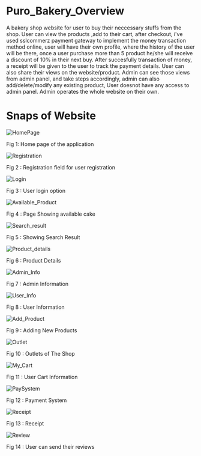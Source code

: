 # Puro_Bakery_Overview

A bakery shop website for user to buy their neccessary stuffs from the shop. User can view the products ,add to their cart, after checkout, i've used sslcommerz payment gateway
to implement the money transaction method online, user will have their own profile, where the history of the user will be there, once a user purchase more than 5 product
he/she will receive a discount of 10% in their next buy. After succesfully transaction of money, a receipt will be given to the user to track the payment details. User can also 
share their views on the website/product. Admin can see those views from admin panel, and take steps accordingly, admin can also add/delete/modify any existing product, User doesnot have any
access to admin panel. Admin operates the whole website on their own.


# Snaps of Website


![HomePage](https://github.com/Raisul-Islam-Rony/Puro_Bakery_Project/assets/70333440/d97ef942-23d8-4a15-aa9d-96565c4068d3)
    
Fig 1: Home page of the application


![Registration](https://github.com/Raisul-Islam-Rony/Puro_Bakery_Project/assets/70333440/d97e6b0a-130f-4e9a-9b67-d2fbaa2430ed) 

Fig 2 : Registration field for user registration


![Login](https://github.com/Raisul-Islam-Rony/Puro_Bakery_Project/assets/70333440/4bc533d3-8c1e-47ab-bcb4-935b0d2c64e9)

Fig 3 : User login option


![Available_Product](https://github.com/Raisul-Islam-Rony/Puro_Bakery_Project/assets/70333440/e287d636-242a-4093-b9c5-4951b99220a2)

Fig 4 : Page Showing available cake


![Search_result](https://github.com/Raisul-Islam-Rony/Puro_Bakery_Project/assets/70333440/4e6b1e4e-c010-4d3e-a4b2-fb3f49240047)

Fig 5 : Showing Search Result


![Product_details](https://github.com/Raisul-Islam-Rony/Puro_Bakery_Project/assets/70333440/1eaad31d-c488-4d23-b2ba-7f96c3510219)

Fig 6 : Product Details


![Admin_Info](https://github.com/Raisul-Islam-Rony/Puro_Bakery_Project/assets/70333440/01b4b538-7a24-4b54-b34d-e77aa64e4bc1)

Fig 7 : Admin Information 


![User_Info](https://github.com/Raisul-Islam-Rony/Puro_Bakery_Project/assets/70333440/546e84c9-0515-4054-9ba8-8f7f77fc2ea6)

Fig 8 : User Information


![Add_Product](https://github.com/Raisul-Islam-Rony/Puro_Bakery_Project/assets/70333440/dd32f33b-b0f6-459f-9855-46da54fbd7d9)

Fig 9 : Adding New Products


![Outlet](https://github.com/Raisul-Islam-Rony/Puro_Bakery_Project/assets/70333440/6625ea3b-f18b-4da8-af91-9dd9fff30506)

Fig 10 : Outlets of The Shop


![My_Cart](https://github.com/Raisul-Islam-Rony/Puro_Bakery_Project/assets/70333440/f00c3289-f692-4bf0-814b-5cc8453a2d52)

Fig 11 : User Cart Information


![PaySystem](https://github.com/Raisul-Islam-Rony/Puro_Bakery_Project/assets/70333440/caf67d21-7b7e-42fd-a1ea-b0e77659a386)

Fig 12 : Payment System


![Receipt](https://github.com/Raisul-Islam-Rony/Puro_Bakery_Project/assets/70333440/6d9b2a68-4945-47e7-b2cc-819ea911ede5)

Fig 13 : Receipt 


![Review](https://github.com/Raisul-Islam-Rony/Puro_Bakery_Project/assets/70333440/1bf17b26-a555-4b14-8bdb-543a5c3c43de)

Fig 14 : User can send their reviews













                            
 
